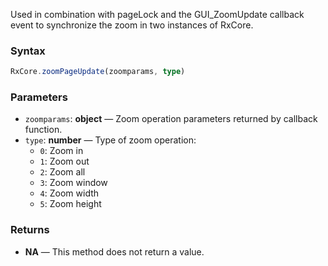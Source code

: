 Used in combination with pageLock and the GUI_ZoomUpdate callback event to synchronize the zoom in two instances of RxCore.

### Syntax

```typescript
RxCore.zoomPageUpdate(zoomparams, type)
```

### Parameters

- `zoomparams`: **object** — Zoom operation parameters returned by callback function.
- `type`: **number** — Type of zoom operation:
    - `0`: Zoom in
    - `1`: Zoom out
    - `2`: Zoom all
    - `3`: Zoom window
    - `4`: Zoom width
    - `5`: Zoom height

### Returns

- **NA** — This method does not return a value.